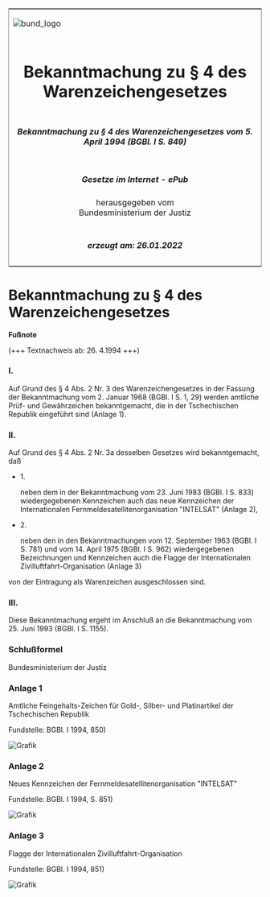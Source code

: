 <span id="DECKBLATT.html"></span>

<table border="0" frame="border" width="100%">

<tr valign="top">

<td align="left">

![bund\_logo](BfJ_2021_Web_de_de.gif)

</td>

<td align="right">

 

</td>

</tr>

<tr align="center" valign="middle">

<td colspan="2">

# Bekanntmachung zu § 4 des Warenzeichengesetzes

</td>

</tr>

<tr align="center" valign="middle">

<td colspan="2">

##### Bekanntmachung zu § 4 des Warenzeichengesetzes vom 5. April 1994 (BGBl. I S. 849)

</td>

</tr>

<tr align="center" valign="middle">

<td colspan="2">

  
  

##### Gesetze im Internet - ePub  
  
herausgegeben vom  
Bundesministerium der Justiz

</td>

</tr>

<tr align="center" valign="bottom">

<td colspan="2">

  
  

##### erzeugt am: 26.01.2022

</td>

</tr>

</table>

<span id="BJNR084900994.html"></span>

# Bekanntmachung zu § 4 des Warenzeichengesetzes

<div>

  
**Fußnote**

<div class="jnhtml">

<div>

<div class="jurAbsatz">

(+++ Textnachweis ab: 26. 4.1994 +++)

</div>

</div>

</div>

</div>

<span id="BJNR084900994BJNE000100307.html"></span>

### I.  

<div>

<div class="jnhtml">

<div>

<div class="jurAbsatz">

Auf Grund des § 4 Abs. 2 Nr. 3 des Warenzeichengesetzes in der Fassung
der Bekanntmachung vom 2. Januar 1968 (BGBl. I S. 1, 29) werden amtliche
Prüf- und Gewährzeichen bekanntgemacht, die in der Tschechischen
Republik eingeführt sind (Anlage 1).

</div>

</div>

</div>

</div>

<span id="BJNR084900994BJNE000200307.html"></span>

### II.  

<div>

<div class="jnhtml">

<div>

<div class="jurAbsatz">

Auf Grund des § 4 Abs. 2 Nr. 3a desselben Gesetzes wird bekanntgemacht,
daß

  - 1\.
    
    <div style="">
    
    neben dem in der Bekanntmachung vom 23. Juni 1983 (BGBl. I S. 833)
    wiedergegebenen Kennzeichen auch das neue Kennzeichen der
    Internationalen Fernmeldesatellitenorganisation "INTELSAT" (Anlage
    2),
    
    </div>

  - 2\.
    
    <div style="">
    
    neben den in den Bekanntmachungen vom 12. September 1963 (BGBl. I S.
    781) und vom 14. April 1975 (BGBl. I S. 962) wiedergegebenen
    Bezeichnungen und Kennzeichen auch die Flagge der Internationalen
    Zivilluftfahrt-Organisation (Anlage 3)
    
    </div>

von der Eintragung als Warenzeichen ausgeschlossen sind.

</div>

</div>

</div>

</div>

<span id="BJNR084900994BJNE000300307.html"></span>

### III.  

<div>

<div class="jnhtml">

<div>

<div class="jurAbsatz">

Diese Bekanntmachung ergeht im Anschluß an die Bekanntmachung vom 25.
Juni 1993 (BGBl. I S. 1155).

</div>

</div>

</div>

</div>

<span id="BJNR084900994BJNE000400307.html"></span>

### Schlußformel  

<div>

<div class="jnhtml">

<div>

<div class="jurAbsatz">

Bundesministerium der Justiz

</div>

</div>

</div>

</div>

<span id="BJNR084900994BJNE000500307.html"></span>

### Anlage 1  
Amtliche Feingehalts-Zeichen für Gold-, Silber- und Platinartikel der Tschechischen Republik

<div>

<div class="jnhtml">

<div>

<div class="jurAbsatz">

  

<div class="kommentar_Fundstelle">

Fundstelle: BGBl. I 1994, 850)

</div>

  
![Grafik](bgbl1_1994_j0850_0010.jpeg)

</div>

</div>

</div>

</div>

<span id="BJNR084900994BJNE000600307.html"></span>

### Anlage 2  
Neues Kennzeichen der Fernmeldesatellitenorganisation "INTELSAT"

<div>

<div class="jnhtml">

<div>

<div class="jurAbsatz">

  

<div class="kommentar_Fundstelle">

Fundstelle: BGBl. I 1994, S. 851)

</div>

  
![Grafik](bgbl1_1994_j0851_0010.jpeg)

</div>

</div>

</div>

</div>

<span id="BJNR084900994BJNE000700307.html"></span>

### Anlage 3  
Flagge der Internationalen Zivilluftfahrt-Organisation

<div>

<div class="jnhtml">

<div>

<div class="jurAbsatz">

  

<div class="kommentar_Fundstelle">

Fundstelle: BGBl. I 1994, 851)

</div>

  
![Grafik](bgbl1_1994_j0851_0020.jpeg)

</div>

</div>

</div>

</div>
